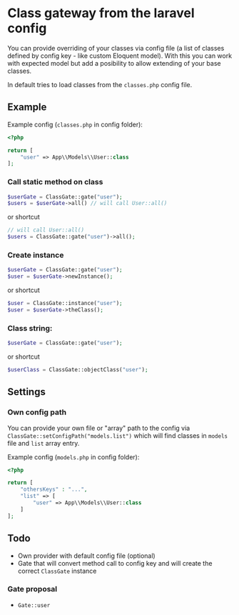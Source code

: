 # Class gateway from the laravel config

You can provide overriding of your classes via config file (a list of classes defined by config key - like custom Eloquent model). With this you can work with expected model but add a posibility to allow extending of your base classes.

In default tries to load classes from the `classes.php` config file.

## Example

Example config (`classes.php` in config folder):

```php
<?php

return [
	"user" => App\\Models\\User::class
];
``` 

### Call static method on class

```php
$userGate = ClassGate::gate("user");
$users = $userGate->all() // will call User::all()
```

or shortcut

```php
// will call User::all()
$users = ClassGate::gate("user")->all();
```

### Create instance

```php
$userGate = ClassGate::gate("user");
$user = $userGate->newInstance();
```

or shortcut

```php
$user = ClassGate::instance("user");
$user = $userGate->theClass();
```

### Class string:

```php
$userGate = ClassGate::gate("user");
```

or shortcut

```php
$userClass = ClassGate::objectClass("user");
```

## Settings

### Own config path

You can provide your own file or "array" path to the config via `ClassGate::setConfigPath("models.list")` which will find classes in `models` file and `list` array entry.

Example config (`models.php` in config folder):

```php
<?php

return [	
	"othersKeys" : "...",
	"list" => [
		"user" => App\\Models\\User::class
	]
];
``` 

## Todo

* Own provider with default config file (optional)
* Gate that will convert method call to config key and will create the correct `ClassGate` instance

### Gate proposal

* `Gate::user`

